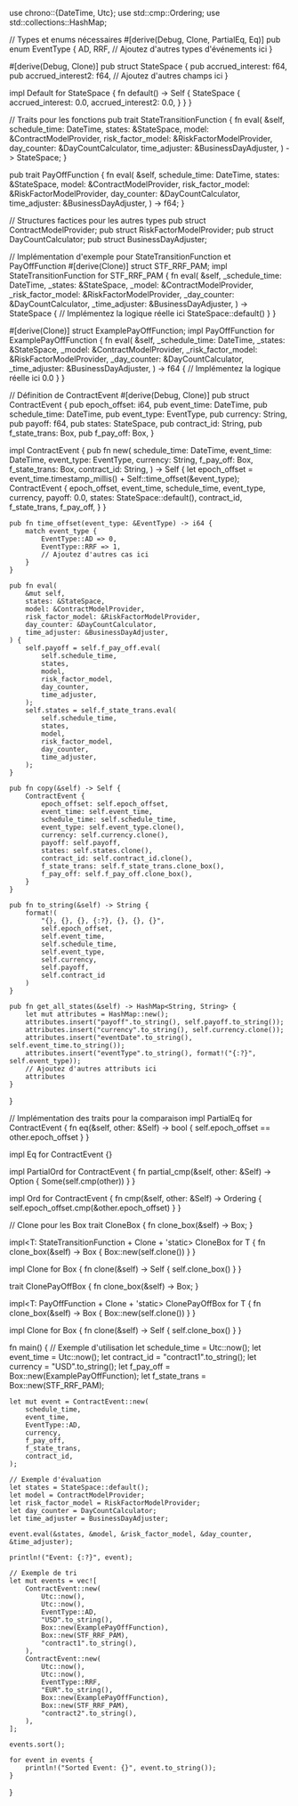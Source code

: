 use chrono::{DateTime, Utc};
use std::cmp::Ordering;
use std::collections::HashMap;

// Types et enums nécessaires
#[derive(Debug, Clone, PartialEq, Eq)]
pub enum EventType {
AD,
RRF,
// Ajoutez d'autres types d'événements ici
}

#[derive(Debug, Clone)]
pub struct StateSpace {
pub accrued_interest: f64,
pub accrued_interest2: f64,
// Ajoutez d'autres champs ici
}

impl Default for StateSpace {
fn default() -> Self {
StateSpace {
accrued_interest: 0.0,
accrued_interest2: 0.0,
}
}
}

// Traits pour les fonctions
pub trait StateTransitionFunction {
fn eval(
&self,
schedule_time: DateTime<Utc>,
states: &StateSpace,
model: &ContractModelProvider,
risk_factor_model: &RiskFactorModelProvider,
day_counter: &DayCountCalculator,
time_adjuster: &BusinessDayAdjuster,
) -> StateSpace;
}

pub trait PayOffFunction {
fn eval(
&self,
schedule_time: DateTime<Utc>,
states: &StateSpace,
model: &ContractModelProvider,
risk_factor_model: &RiskFactorModelProvider,
day_counter: &DayCountCalculator,
time_adjuster: &BusinessDayAdjuster,
) -> f64;
}

// Structures factices pour les autres types
pub struct ContractModelProvider;
pub struct RiskFactorModelProvider;
pub struct DayCountCalculator;
pub struct BusinessDayAdjuster;

// Implémentation d'exemple pour StateTransitionFunction et PayOffFunction
#[derive(Clone)]
struct STF_RRF_PAM;
impl StateTransitionFunction for STF_RRF_PAM {
fn eval(
&self,
_schedule_time: DateTime<Utc>,
_states: &StateSpace,
_model: &ContractModelProvider,
_risk_factor_model: &RiskFactorModelProvider,
_day_counter: &DayCountCalculator,
_time_adjuster: &BusinessDayAdjuster,
) -> StateSpace {
// Implémentez la logique réelle ici
StateSpace::default()
}
}

#[derive(Clone)]
struct ExamplePayOffFunction;
impl PayOffFunction for ExamplePayOffFunction {
fn eval(
&self,
_schedule_time: DateTime<Utc>,
_states: &StateSpace,
_model: &ContractModelProvider,
_risk_factor_model: &RiskFactorModelProvider,
_day_counter: &DayCountCalculator,
_time_adjuster: &BusinessDayAdjuster,
) -> f64 {
// Implémentez la logique réelle ici
0.0
}
}

// Définition de ContractEvent
#[derive(Debug, Clone)]
pub struct ContractEvent {
pub epoch_offset: i64,
pub event_time: DateTime<Utc>,
pub schedule_time: DateTime<Utc>,
pub event_type: EventType,
pub currency: String,
pub payoff: f64,
pub states: StateSpace,
pub contract_id: String,
pub f_state_trans: Box<dyn StateTransitionFunction>,
pub f_pay_off: Box<dyn PayOffFunction>,
}

impl ContractEvent {
pub fn new(
schedule_time: DateTime<Utc>,
event_time: DateTime<Utc>,
event_type: EventType,
currency: String,
f_pay_off: Box<dyn PayOffFunction>,
f_state_trans: Box<dyn StateTransitionFunction>,
contract_id: String,
) -> Self {
let epoch_offset = event_time.timestamp_millis() + Self::time_offset(&event_type);
ContractEvent {
epoch_offset,
event_time,
schedule_time,
event_type,
currency,
payoff: 0.0,
states: StateSpace::default(),
contract_id,
f_state_trans,
f_pay_off,
}
}

    pub fn time_offset(event_type: &EventType) -> i64 {
        match event_type {
            EventType::AD => 0,
            EventType::RRF => 1,
            // Ajoutez d'autres cas ici
        }
    }

    pub fn eval(
        &mut self,
        states: &StateSpace,
        model: &ContractModelProvider,
        risk_factor_model: &RiskFactorModelProvider,
        day_counter: &DayCountCalculator,
        time_adjuster: &BusinessDayAdjuster,
    ) {
        self.payoff = self.f_pay_off.eval(
            self.schedule_time,
            states,
            model,
            risk_factor_model,
            day_counter,
            time_adjuster,
        );
        self.states = self.f_state_trans.eval(
            self.schedule_time,
            states,
            model,
            risk_factor_model,
            day_counter,
            time_adjuster,
        );
    }

    pub fn copy(&self) -> Self {
        ContractEvent {
            epoch_offset: self.epoch_offset,
            event_time: self.event_time,
            schedule_time: self.schedule_time,
            event_type: self.event_type.clone(),
            currency: self.currency.clone(),
            payoff: self.payoff,
            states: self.states.clone(),
            contract_id: self.contract_id.clone(),
            f_state_trans: self.f_state_trans.clone_box(),
            f_pay_off: self.f_pay_off.clone_box(),
        }
    }

    pub fn to_string(&self) -> String {
        format!(
            "{}, {}, {}, {:?}, {}, {}, {}",
            self.epoch_offset,
            self.event_time,
            self.schedule_time,
            self.event_type,
            self.currency,
            self.payoff,
            self.contract_id
        )
    }

    pub fn get_all_states(&self) -> HashMap<String, String> {
        let mut attributes = HashMap::new();
        attributes.insert("payoff".to_string(), self.payoff.to_string());
        attributes.insert("currency".to_string(), self.currency.clone());
        attributes.insert("eventDate".to_string(), self.event_time.to_string());
        attributes.insert("eventType".to_string(), format!("{:?}", self.event_type));
        // Ajoutez d'autres attributs ici
        attributes
    }
}

// Implémentation des traits pour la comparaison
impl PartialEq for ContractEvent {
fn eq(&self, other: &Self) -> bool {
self.epoch_offset == other.epoch_offset
}
}

impl Eq for ContractEvent {}

impl PartialOrd for ContractEvent {
fn partial_cmp(&self, other: &Self) -> Option<Ordering> {
Some(self.cmp(other))
}
}

impl Ord for ContractEvent {
fn cmp(&self, other: &Self) -> Ordering {
self.epoch_offset.cmp(&other.epoch_offset)
}
}

// Clone pour les Box<dyn Trait>
trait CloneBox {
fn clone_box(&self) -> Box<dyn StateTransitionFunction>;
}

impl<T: StateTransitionFunction + Clone + 'static> CloneBox for T {
fn clone_box(&self) -> Box<dyn StateTransitionFunction> {
Box::new(self.clone())
}
}

impl Clone for Box<dyn StateTransitionFunction> {
fn clone(&self) -> Self {
self.clone_box()
}
}

trait ClonePayOffBox {
fn clone_box(&self) -> Box<dyn PayOffFunction>;
}

impl<T: PayOffFunction + Clone + 'static> ClonePayOffBox for T {
fn clone_box(&self) -> Box<dyn PayOffFunction> {
Box::new(self.clone())
}
}

impl Clone for Box<dyn PayOffFunction> {
fn clone(&self) -> Self {
self.clone_box()
}
}

fn main() {
// Exemple d'utilisation
let schedule_time = Utc::now();
let event_time = Utc::now();
let contract_id = "contract1".to_string();
let currency = "USD".to_string();
let f_pay_off = Box::new(ExamplePayOffFunction);
let f_state_trans = Box::new(STF_RRF_PAM);

    let mut event = ContractEvent::new(
        schedule_time,
        event_time,
        EventType::AD,
        currency,
        f_pay_off,
        f_state_trans,
        contract_id,
    );

    // Exemple d'évaluation
    let states = StateSpace::default();
    let model = ContractModelProvider;
    let risk_factor_model = RiskFactorModelProvider;
    let day_counter = DayCountCalculator;
    let time_adjuster = BusinessDayAdjuster;

    event.eval(&states, &model, &risk_factor_model, &day_counter, &time_adjuster);

    println!("Event: {:?}", event);

    // Exemple de tri
    let mut events = vec![
        ContractEvent::new(
            Utc::now(),
            Utc::now(),
            EventType::AD,
            "USD".to_string(),
            Box::new(ExamplePayOffFunction),
            Box::new(STF_RRF_PAM),
            "contract1".to_string(),
        ),
        ContractEvent::new(
            Utc::now(),
            Utc::now(),
            EventType::RRF,
            "EUR".to_string(),
            Box::new(ExamplePayOffFunction),
            Box::new(STF_RRF_PAM),
            "contract2".to_string(),
        ),
    ];

    events.sort();

    for event in events {
        println!("Sorted Event: {}", event.to_string());
    }
}

